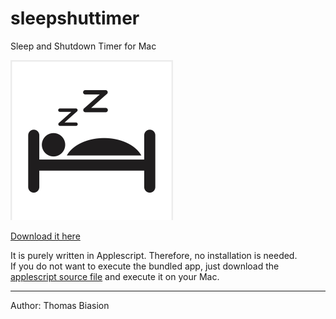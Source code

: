 # sleepshuttimer

Sleep and Shutdown Timer for Mac

![alt tag](https://raw.githubusercontent.com/inter-faced/sleepshuttimer/master/logo/logo.png)

[Download it here](https://raw.githubusercontent.com/inter-faced/sleepshuttimer/master/SleepShutTimer.zip)

It is purely written in Applescript. Therefore, no installation is needed.  
If you do not want to execute the bundled app, just download the [applescript source file](https://raw.githubusercontent.com/inter-faced/sleepshuttimer/master/source/main.scpt) and execute it on your Mac.

___

Author: Thomas Biasion
